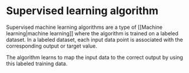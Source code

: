 # Supervised learning algorithm

Supervised machine learning algorithms are a type of [[Machine learning|machine learning]] where the algorithm is trained on a labeled dataset. 
In a labeled dataset, each input data point is associated with the corresponding output or target value. 

The algorithm learns to map the input data to the correct output by using this labeled training data.